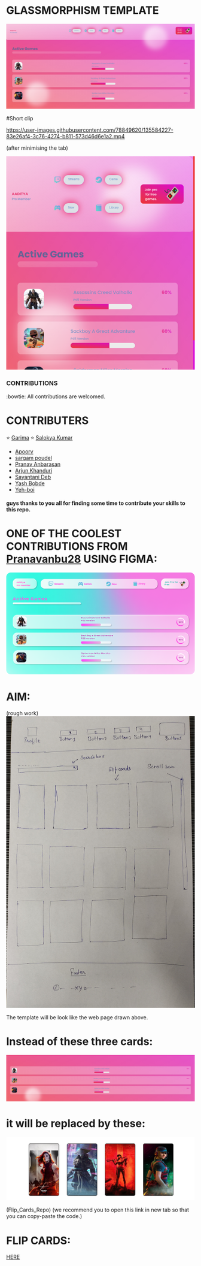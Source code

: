 # GLASSMORPHISM TEMPLATE

![](https://github.com/AADI-1331/glassmorphism-template/blob/file/static/images/ssupdate.png)

#Short clip


https://user-images.githubusercontent.com/78849620/135584227-83e26af4-3c76-4274-b811-573d46d6e1a2.mp4

(after minimising the tab)

![](https://github.com/AADI-1331/glassmorphism-template/blob/file/static/images/ssupdatesink.png)

### CONTRIBUTIONS ###
:bowtie:
All contributions are welcomed.

# CONTRIBUTERS
  :star: [Garima](https://github.com/Garima-7)
  :star: [Salokya Kumar](https://github.com/ksalokya)
  * [Apoorv](https://github.com/apoorvcodes)
  * [sargam poudel](https://github.com/sargam-poudel)
  * [Pranav Anbarasan](https://github.com/Pranavanbu28)
  * [Arjun Khanduri](https://github.com/arjun-khanduri)
  * [Sayantani Deb](https://github.com/SayantaniDeb)
  * [Yash Bobde](https://github.com/Yash-Bobde)
  * [Yeh-boi](https://github.com/Yeh-boi)

<h4>guys thanks to you all for finding some time to contribute your skills to this repo.</h4>

# ONE OF THE COOLEST CONTRIBUTIONS FROM  [Pranavanbu28](https://github.com/Pranavanbu28) USING FIGMA:

![](https://github.com/AADI-1331/glassmorphism-template/blob/file/wireframe/wireframe.png)











# AIM:

(rough work)
![](https://github.com/AADI-1331/glassmorphism-template/blob/file/static/images/rough_work.jpg)



The template will be look like the web page drawn above.

# Instead of these three cards:
![](https://github.com/AADI-1331/glassmorphism-template/blob/file/static/images/3.png)

# it will be replaced by these:

![](https://github.com/AADI-1331/glassmorphism-template/blob/file/static/images/mob.png)

(Flip_Cards_Repo)
(we recommend you to open this link in new tab so that you can copy-paste the code.)

# FLIP CARDS:
[HERE](https://github.com/AADI-1331/Flip_Cards_Using_htm_and_css)


